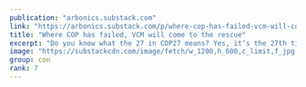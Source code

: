 ```yaml
---
publication: "arbonics.substack.com"
link: "https://arbonics.substack.com/p/where-cop-has-failed-vcm-will-come"
title: "Where COP has failed, VCM will come to the rescue"
excerpt: "Do you know what the 27 in COP27 means? Yes, it’s the 27th time."
image: "https://substackcdn.com/image/fetch/w_1200,h_600,c_limit,f_jpg,q_auto:good,fl_progressive:steep/https%3A%2F%2Fbucketeer-e05bbc84-baa3-437e-9518-adb32be77984.s3.amazonaws.com%2Fpublic%2Fimages%2F4a8d5c99-6e4a-4691-be3c-8505354228ea_1224x1034.png"
group: con
rank: 7
---
```

